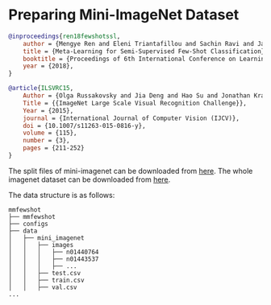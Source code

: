 # Preparing Mini-ImageNet Dataset

<!-- [DATASET] -->

```bibtex
@inproceedings{ren18fewshotssl,
    author = {Mengye Ren and Eleni Triantafillou and Sachin Ravi and Jake Snell and Kevin Swersky and Joshua B. Tenenbaum and Hugo Larochelle and Richard S. Zemel},
    title = {Meta-Learning for Semi-Supervised Few-Shot Classification},
    booktitle = {Proceedings of 6th International Conference on Learning Representations {ICLR}},
    year = {2018},
}

@article{ILSVRC15,
    Author = {Olga Russakovsky and Jia Deng and Hao Su and Jonathan Krause and Sanjeev Satheesh and Sean Ma and Zhiheng Huang and Andrej Karpathy and Aditya Khosla and Michael Bernstein and Alexander C. Berg and Li Fei-Fei},
    Title = {{ImageNet Large Scale Visual Recognition Challenge}},
    Year = {2015},
    journal = {International Journal of Computer Vision (IJCV)},
    doi = {10.1007/s11263-015-0816-y},
    volume = {115},
    number = {3},
    pages = {211-252}
}
```

The split files of mini-imagenet can be downloaded from [here](https://github.com/twitter-research/meta-learning-lstm/tree/master/data/miniImagenet).
The whole imagenet dataset can be downloaded from [here](https://image-net.org/challenges/LSVRC/2012/index.php).

The data structure is as follows:
```text
mmfewshot
├── mmfewshot
├── configs
├── data
│   ├── mini_imagenet
│   │   ├── images
│   │   │   ├── n01440764
│   │   │   ├── n01443537
│   │   │   ├── ...
│   │   ├── test.csv
│   │   ├── train.csv
│   │   ├── val.csv
...
```
